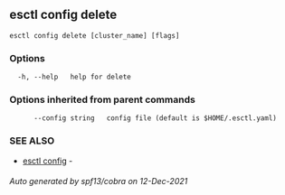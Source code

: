 ## esctl config delete



```
esctl config delete [cluster_name] [flags]
```

### Options

```
  -h, --help   help for delete
```

### Options inherited from parent commands

```
      --config string   config file (default is $HOME/.esctl.yaml)
```

### SEE ALSO

* [esctl config](esctl_config.md)	 - 

###### Auto generated by spf13/cobra on 12-Dec-2021
